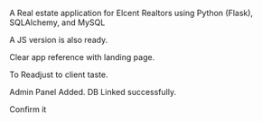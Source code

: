 A Real estate application for Elcent Realtors using Python (Flask), SQLAlchemy, and MySQL

A JS version is also ready.

Clear app reference with landing page. 

To Readjust to client taste.

Admin Panel Added. DB Linked successfully. 

Confirm it  
